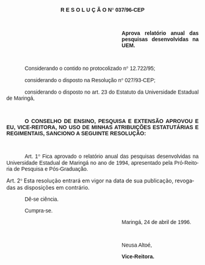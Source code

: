 <body lang=PT-BR style='tab-interval:35.4pt'>

<div class=Section1>

<p class=MsoNormal align=center style='text-align:center;tab-stops:108.0pt 138.6pt 212.4pt 329.4pt'><b
style='mso-bidi-font-weight:normal'><span style='font-family:Arial;mso-fareast-language:
EN-US'>R E S O L U Ç Ã O N</span></b><b style='mso-bidi-font-weight:normal'><span
style='font-family:Symbol;mso-ascii-font-family:Arial;mso-hansi-font-family:
Arial;mso-bidi-font-family:Arial;mso-fareast-language:EN-US;mso-char-type:symbol;
mso-symbol-font-family:Symbol'><span style='mso-char-type:symbol;mso-symbol-font-family:
Symbol'>°</span></span></b><b style='mso-bidi-font-weight:normal'><span
style='font-family:Arial;mso-fareast-language:EN-US'> 037/96-CEP<o:p></o:p></span></b></p>

<p class=MsoNormal style='text-align:justify;tab-stops:108.0pt 138.6pt 212.4pt 329.4pt'><b
style='mso-bidi-font-weight:normal'><span style='font-family:Arial;mso-fareast-language:
EN-US'><![if !supportEmptyParas]>&nbsp;<![endif]><o:p></o:p></span></b></p>

<p class=MsoNormal style='margin-left:8.0cm;text-align:justify;tab-stops:108.0pt 138.6pt 212.4pt 329.4pt'><b
style='mso-bidi-font-weight:normal'><span style='font-family:Arial;mso-fareast-language:
EN-US'>Aprova relatório anual das pesquisas desenvolvidas na UEM.<o:p></o:p></span></b></p>

<p class=MsoNormal style='text-align:justify;tab-stops:108.0pt 138.6pt 212.4pt 329.4pt'><b
style='mso-bidi-font-weight:normal'><span style='font-family:Arial;mso-fareast-language:
EN-US'><![if !supportEmptyParas]>&nbsp;<![endif]><o:p></o:p></span></b></p>

<p class=MsoNormal style='text-align:justify;text-indent:36.0pt;tab-stops:108.0pt 138.6pt 212.4pt 329.4pt'><span
style='font-family:Arial;mso-fareast-language:EN-US;mso-bidi-font-weight:bold'>Considerando
o contido no protocolizado n</span><span style='font-family:Symbol;mso-ascii-font-family:
Arial;mso-hansi-font-family:Arial;mso-bidi-font-family:Arial;mso-fareast-language:
EN-US;mso-char-type:symbol;mso-symbol-font-family:Symbol;mso-bidi-font-weight:
bold'><span style='mso-char-type:symbol;mso-symbol-font-family:Symbol'>°</span></span><span
style='font-family:Arial;mso-fareast-language:EN-US;mso-bidi-font-weight:bold'>
12.722/95;<o:p></o:p></span></p>

<p class=MsoNormal style='text-align:justify;text-indent:36.0pt'><span
style='font-family:Arial;mso-fareast-language:EN-US;mso-bidi-font-weight:bold'>considerando
o disposto na Resolução n</span><span style='font-family:Symbol;mso-ascii-font-family:
Arial;mso-hansi-font-family:Arial;mso-bidi-font-family:Arial;mso-fareast-language:
EN-US;mso-char-type:symbol;mso-symbol-font-family:Symbol;mso-bidi-font-weight:
bold'><span style='mso-char-type:symbol;mso-symbol-font-family:Symbol'>°</span></span><span
style='font-family:Arial;mso-fareast-language:EN-US;mso-bidi-font-weight:bold'>
027/93-CEP;<o:p></o:p></span></p>

<p class=MsoNormal style='text-align:justify;text-indent:36.0pt'><span
style='font-family:Arial;mso-fareast-language:EN-US;mso-bidi-font-weight:bold'>considerando
o disposto no art. 23 do Estatuto da Universidade Estadual de Maringá,<o:p></o:p></span></p>

<p class=MsoNormal style='text-align:justify;text-indent:36.0pt'><span
style='font-family:Arial;mso-fareast-language:EN-US;mso-bidi-font-weight:bold'><![if !supportEmptyParas]>&nbsp;<![endif]><o:p></o:p></span></p>

<p class=MsoNormal style='text-align:justify;text-indent:36.0pt'><b
style='mso-bidi-font-weight:normal'><span style='font-family:Arial;mso-fareast-language:
EN-US'>O CONSELHO DE ENSINO, PESQUISA E EXTENSÃO APROVOU E EU, VICE-REITORA, NO
USO DE MINHAS ATRIBUIÇÕES ESTATUTÁRIAS E REGIMENTAIS, SANCIONO A SEGUINTE
RESOLUÇÃO:<o:p></o:p></span></b></p>

<p class=MsoNormal style='text-align:justify;text-indent:36.0pt'><b
style='mso-bidi-font-weight:normal'><span style='font-family:Arial;mso-fareast-language:
EN-US'><![if !supportEmptyParas]>&nbsp;<![endif]><o:p></o:p></span></b></p>

<p class=MsoNormal style='text-align:justify;text-indent:36.0pt'><span
style='font-family:Arial;mso-fareast-language:EN-US;mso-bidi-font-weight:bold'>Art.
1</span><span style='font-family:Symbol;mso-ascii-font-family:Arial;mso-hansi-font-family:
Arial;mso-bidi-font-family:Arial;mso-fareast-language:EN-US;mso-char-type:symbol;
mso-symbol-font-family:Symbol;mso-bidi-font-weight:bold'><span
style='mso-char-type:symbol;mso-symbol-font-family:Symbol'>°</span></span><span
style='font-family:Arial;mso-fareast-language:EN-US;mso-bidi-font-weight:bold'>
Fica aprovado o relatório anual das pesquisas desenvolvidas na Universidade
Estadual de Maringá no ano de 1994, apresentado pela Pró-Reitoria de Pesquisa e
Pós-Graduação.<o:p></o:p></span></p>

<p class=MsoBodyTextIndent>Art. 2<span style='font-family:Symbol;mso-ascii-font-family:
Arial;mso-hansi-font-family:Arial;mso-char-type:symbol;mso-symbol-font-family:
Symbol'><span style='mso-char-type:symbol;mso-symbol-font-family:Symbol'>°</span></span>
Esta resolução entrará em vigor na data de sua publicação, revogadas as
disposições em contrário. </p>

<p class=MsoNormal style='text-align:justify;text-indent:36.0pt'><span
style='font-family:Arial;mso-fareast-language:EN-US;mso-bidi-font-weight:bold'>Dê-se
ciência.<o:p></o:p></span></p>

<p class=MsoNormal style='text-align:justify;text-indent:36.0pt'><span
style='font-family:Arial;mso-fareast-language:EN-US;mso-bidi-font-weight:bold'>Cumpra-se.<o:p></o:p></span></p>

<p class=MsoNormal style='margin-left:8.0cm;text-align:justify'><span
style='font-family:Arial;mso-bidi-font-weight:bold'>Maringá, 24 de abril de
1996.<o:p></o:p></span></p>

<p class=MsoNormal style='margin-left:8.0cm;text-align:justify'><span
style='font-family:Arial;mso-bidi-font-weight:bold'><![if !supportEmptyParas]>&nbsp;<![endif]><o:p></o:p></span></p>

<p class=MsoNormal style='margin-left:8.0cm;text-align:justify'><span
style='font-family:Arial;mso-bidi-font-weight:bold'>Neusa Altoé,<o:p></o:p></span></p>

<p class=MsoNormal style='margin-left:8.0cm;text-align:justify'><b
style='mso-bidi-font-weight:normal'><span style='font-family:Arial'>Vice-Reitora.<o:p></o:p></span></b></p>

</div>

</body>
